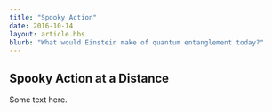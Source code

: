 ```yaml
---
title: "Spooky Action"
date: 2016-10-14
layout: article.hbs
blurb: "What would Einstein make of quantum entanglement today?"
---
```


## Spooky Action at a Distance

Some text here.